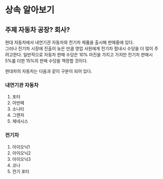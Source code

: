 # 상속 알아보기

## 주제 자동차 공장? 회사?
<p>
현대 자동차에서 내연기관 자동차와 전기차 제품을 출시해 판매중에 있다.<br>
그러나 전기차 시장에 진출이 늦은 만큼 영업 사원에게 전기차 팜내시 수당을
더 많이 주려고한다. 일반적으로 자동차 판매 수당은 10% 마진을 가지고 가지만
전기차 판매시 5%를 더한 15%의 판매 수당을 책정할 것이다.

현대차의 자동차는 다음과 같이 구분이 되어 있다.
### 내연기관 자동차
1. 포터
2. 아반떼
3. 소나타
4. 그랜저
5. 제네시스

### 전기차
1. 아이오닉1
2. 아이오닉2
3. 아이오닉3
4. 코나
5. 전기 포터
</p>